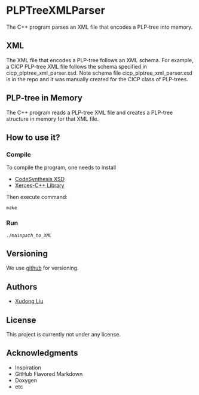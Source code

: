 # PLPTreeXMLParser

The C++ program parses an XML file that encodes a PLP-tree into memory.

## XML

The XML file that encodes a PLP-tree follows an XML schema.
For example, a CICP PLP-tree XML file follows the schema specified
in cicp_plptree_xml_parser.xsd.
Note schema file cicp_plptree_xml_parser.xsd is in the repo and it was
manually created for the CICP class of PLP-trees.

## PLP-tree in Memory

The C++ program reads a PLP-tree XML file and creates a PLP-tree structure
in memory for that XML file.

## How to use it?

### Compile
To compile the program, one needs to install 
* [CodeSynthesis XSD](http://www.codesynthesis.com/products/xsd/)
* [Xerces-C++ Library](https://xerces.apache.org/xerces-c/install-3.html)

Then execute command:
```
make
```


### Run

`./main`*`path_to_XML`*

## Versioning

We use [github](https://github.com/) for versioning.

## Authors

* [Xudong Liu](https://www.unf.edu/~xudong.liu/)


## License

This project is currently not under any license.

## Acknowledgments

* Inspiration
* GitHub Flavored Markdown
* Doxygen
* etc
